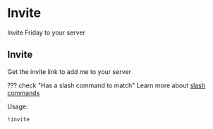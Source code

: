 # Invite

Invite Friday to your server

## Invite

Get the invite link to add me to your server

??? check "Has a slash command to match"
	Learn more about [slash commands](/#slash-commands)

Usage:

```md
!invite 
```
